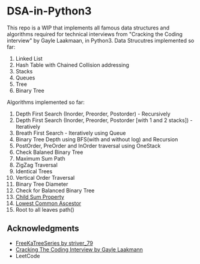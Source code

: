 # DSA-in-Python3
This repo is a WIP that implements all famous data structures and algorithms required for technical interviews from "Cracking the Coding interview" by Gayle Laakmaan, in Python3.
Data Strucutres implemented so far:
1. Linked List
2. Hash Table with Chained Collision addressing
3. Stacks
4. Queues
5. Tree
6. Binary Tree


Algorithms implemented so far:
1. Depth First Search (Inorder, Preorder, Postorder) - Recursively 
2. Depth First Search (Inorder, Preorder, Postorder [with 1 and 2 stacks]) - Iteratively
3. Breath First Search - Iteratively using Queue
4. Binary Tree Depth using BFS(with and without log) and Recursion
5. PostOrder, PreOrder and InOrder traversal using OneStack
6. Check Balaned Binary Tree
7. Maximum Sum Path
8. ZigZag Traversal
9. Identical Trees
10. Vertical Order Traversal
11. Binary Tree Diameter
12. Check for Balanced Binary Tree
13. [Child Sum Property](https://www.codingninjas.com/codestudio/problems/childrensumproperty_790723?source=youtube&amp;campaign=Striver_Tree_Videos&amp;utm_source=youtube&amp;utm_medium=affiliate&amp;utm_campaign=Striver_Tree_Videos&leftPanelTab=1)
14. [Lowest Common Ascestor](https://www.youtube.com/redirect?event=video_description&redir_token=QUFFLUhqbi15eFJXRTdRbVo4TjF1QjR6SXB2bjVyUWhqZ3xBQ3Jtc0ttSlRkUkV5d0pWS0YwRXlaWEc4RlZRNzBuakJybFRsYXRGbERld1JsdGE0eU5ncFNyS2pRVVJuaDFaM29BTmFwcmtjbU42R0NHZUtjaWttcjFMM2pIQkNVVkNwNVBGZEtnSUpKdFQwWGF0ckQ2UV9Ycw&q=https%3A%2F%2Fleetcode.com%2Fproblems%2Flowest-common-ancestor-of-a-binary-tree%2F)
15. Root to all leaves path()


<h2>Acknowledgments</h2>

* [FreeKaTreeSeries by striver_79](https://www.youtube.com/watch?v=OYqYEM1bMK8&list=PLgUwDviBIf0q8Hkd7bK2Bpryj2xVJk8Vk)
* [Cracking The Coding Interview by Gayle Laakmann](https://www.amazon.com/Cracking-Coding-Interview-Programming-Questions/dp/0984782850/ref=sr_1_1?crid=285YLECW3RR0C&keywords=cracking+the+coding+interview&qid=1640107650&sprefix=cracking+the+co%2Caps%2C140&sr=8-1)
* LeetCode
